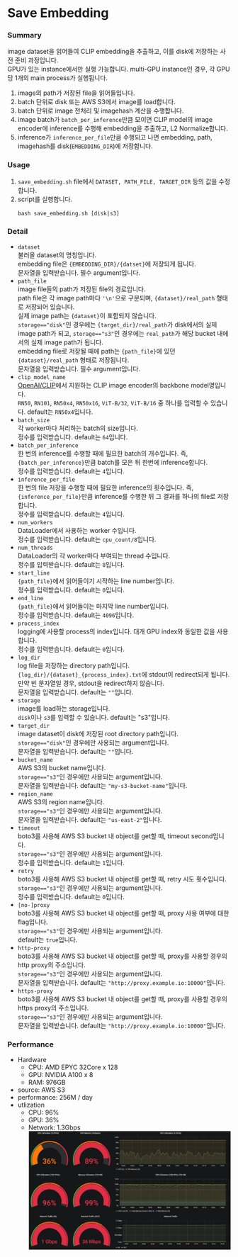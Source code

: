 # Save Embedding

### Summary  
image dataset을 읽어들여 CLIP embedding을 추출하고, 이를 disk에 저장하는 사전 준비 과정입니다.  
GPU가 있는 instance에서만 실행 가능합니다. multi-GPU instance인 경우, 각 GPU 당 1개의 main process가 실행됩니다.  
1. image의 path가 저장된 file을 읽어들입니다.  
2. batch 단위로 disk 또는 AWS S3에서 image를 load합니다.  
3. batch 단위로 image 전처리 및 imagehash 계산을 수행합니다.  
4. image batch가 `batch_per_inference`만큼 모이면 CLIP model의 image encoder에 inference를 수행해 embedding을 추출하고, L2 Normalize합니다.  
5. inference가 `inference_per_file`만큼 수행되고 나면 embedding, path, imagehash를 disk(`EMBEDDING_DIR`)에 저장합니다.  

### Usage  

1. `save_embedding.sh` file에서 `DATASET, PATH_FILE, TARGET_DIR` 등의 값을 수정합니다.  
2. script를 실행합니다.  
	```
	bash save_embedding.sh [disk|s3]
	```

### Detail  

* `dataset`  
	불러올 dataset의 명칭입니다.  
	embedding file은 `{EMBEDDING_DIR}/{datset}`에 저장되게 됩니다.  
	문자열을 입력받습니다. 필수 argument입니다.  
* `path_file`  
	image file들의 path가 저장된 file의 경로입니다.  
	path file은 각 image path마다 `'\n'`으로 구분되며, `{dataset}/real_path` 형태로 저장되어 있습니다.  
	실제 image path는 `{dataset}`이 포함되지 않습니다.  
  `storage=="disk"`인 경우에는 `{target_dir}/real_path`가 disk에서의 실제 image path가 되고, `storage=="s3"`인 경우에는 `real_path`가 해당 bucket 내에서의 실제 image path가 됩니다.  
	embedding file로 저장될 때에 path는 `{path_file}`에 있던 `{dataset}/real_path` 형태로 저장됩니다.  
	문자열을 입력받습니다. 필수 argument입니다.  
* `clip_model_name`  
	[OpenAI/CLIP](https://github.com/openai/CLIP)에서 지원하는 CLIP image encoder의 backbone model명입니다.  
	`RN50`, `RN101`, `RN50x4`, `RN50x16`, `ViT-B/32`, `ViT-B/16` 중 하나를 입력할 수 있습니다. default는 `RN50x4`입니다.  
* `batch_size`  
	각 worker마다 처리하는 batch의 size입니다.  
	정수를 입력받습니다. default는 `64`입니다.  
* `batch_per_inference`    
	한 번의 inference를 수행할 때에 필요한 batch의 개수입니다. 즉, `{batch_per_inference}`만큼 batch를 모은 뒤 한번에 inference합니다.  
	정수를 입력받습니다. default는 `4`입니다.  
* `inference_per_file`  
	한 번의 file 저장을 수행할 때에 필요한 inference의 횟수입니다. 즉, `{inference_per_file}`만큼 inference를 수행한 뒤 그 결과를 하나의 file로 저장합니다.  
	정수를 입력받습니다. default는 `4`입니다.  
* `num_workers`  
	DataLoader에서 사용하는 worker 수입니다.  
	정수를 입력받습니다. default는 `cpu_count/8`입니다.  
* `num_threads`  
	DataLoader의 각 worker마다 부여되는 thread 수입니다.  
	정수를 입력받습니다. default는 `8`입니다.  
* `start_line`  
	`{path_file}`에서 읽어들이기 시작하는 line number입니다.  
	정수를 입력받습니다. default는 `0`입니다.  
* `end_line`  
	`{path_file}`에서 읽어들이는 마지막 line number입니다.  
	정수를 입력받습니다. default는 `4096`입니다.  
* `process_index`  
	logging에 사용할 process의 index입니다. 대개 GPU index와 동일한 값을 사용합니다.  
	정수를 입력받습니다. default는 `0`입니다.  
* `log_dir`  
	log file을 저장하는 directory path입니다. `{log_dir}/{dataset}_{process_index}.txt`에 stdout이 redirect되게 됩니다.  
	만약 빈 문자열일 경우, stdout을 redirect하지 않습니다.  
	문자열을 입력받습니다. default는 `""`입니다.  
* `storage`  
	image를 load하는 storage입니다.  
	`disk`이나 `s3`를 입력할 수 있습니다.  default는 "s3"입니다.  
* `target_dir`  
	image dataset이 disk에 저장된 root directory path입니다.  
	`storage=="disk"`인 경우에만 사용되는 argument입니다.  
	문자열을 입력받습니다. default는 `""`입니다.  
* `bucket_name`  
	AWS S3의 bucket name입니다.  
	`storage=="s3"`인 경우에만 사용되는 argument입니다.  
	문자열을 입력받습니다. default는 `"my-s3-bucket-name"`입니다.  
* `region_name`  
	AWS S3의 region name입니다.  
	`storage=="s3"`인 경우에만 사용되는 argument입니다.  
	문자열을 입력받습니다. default는 `"us-east-2"`입니다.  
* `timeout`  
	boto3를 사용해 AWS S3 bucket 내 object를 get할 때, timeout second입니다.  
	`storage=="s3"`인 경우에만 사용되는 argument입니다.  
	정수를 입력받습니다. default는 `1`입니다.  
* `retry`  
	boto3를 사용해 AWS S3 bucket 내 object를 get할 때, retry 시도 횟수입니다.  
	`storage=="s3"`인 경우에만 사용되는 argument입니다.  
	정수를 입력받습니다. default는 `0`입니다.  
* `[no-]proxy`  
	boto3를 사용해 AWS S3 bucket 내 object를 get할 때, proxy 사용 여부에 대한 flag입니다.  
	`storage=="s3"`인 경우에만 사용되는 argument입니다.  
	default는 `true`입니다.  
* `http-proxy`  
	boto3를 사용해 AWS S3 bucket 내 object를 get할 때, proxy를 사용할 경우의 http proxy의 주소입니다.  
	`storage=="s3"`인 경우에만 사용되는 argument입니다.  
	문자열을 입력받습니다. default는 `"http://proxy.example.io:10000"`입니다.  
* `https-proxy`  
	boto3를 사용해 AWS S3 bucket 내 object를 get할 때, proxy를 사용할 경우의 https proxy의 주소입니다.  
	`storage=="s3"`인 경우에만 사용되는 argument입니다.  
	문자열을 입력받습니다. default는 `"http://proxy.example.io:10000"`입니다.  

### Performance  

* Hardware  
	* CPU: AMD EPYC 32Core x 128  
	* GPU: NVIDIA A100 x 8  
	* RAM: 976GB  
* source: AWS S3  
* performance: 256M / day  
* utlization
	* CPU: 96%
	* GPU: 36%
	* Network: 1.3Gbps
	![utilization](/assets/utilization.jpg)
